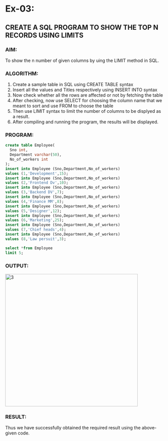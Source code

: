 # Ex-03:
## CREATE A SQL PROGRAM TO SHOW THE TOP N RECORDS USING LIMITS
### AIM:
To show the n number of given columns by uing the LIMIT method in SQL.

### ALGORITHM:
1. Create a sample table in SQL using CREATE TABLE syntax
2. Insert all the values and Titles respectively using INSERT INTO syntax
3. Now check whether all the rows are affected or not by fetching the table
4. After checking, now use SELECT for choosing the column name that we meant to sort and use FROM to choose the table
5. Then use LIMIT syntax to limit the number of columns to be displyed as a result.
6. After compiling and running the program, the results will be displayed.
### PROGRAM:
```sql
create table Employee(
  Sno int,
  Department varchar(50),
  No_of_workers int
);
insert into Employee (Sno,Department,No_of_workers)
values (1,'Development',15);
insert into Employee (Sno,Department,No_of_workers)
values (2,'Frontend Dv',10);
insert into Employee (Sno,Department,No_of_workers)
values (3,'Backend DV',7);
insert into Employee (Sno,Department,No_of_workers)
values (4,'Finance MM',8);
insert into Employee (Sno,Department,No_of_workers)
values (5,'Designer',12);
insert into Employee (Sno,Department,No_of_workers)
values (6,'Marketing',25);
insert into Employee (Sno,Department,No_of_workers)
values (7,'Chief heads',4);
insert into Employee (Sno,Department,No_of_workers)
values (8,'Law persuit',3);

select *from Employee
limit 5;
```
### OUTPUT:
<img width="421" alt="3" src="https://github.com/KeerthikaNagarajan/EX-03-SQL/assets/93427089/715ae671-f6ee-48cb-8732-8df3d6334223">

### RESULT:
Thus we have successfully obtained the required result using the above-given code.
